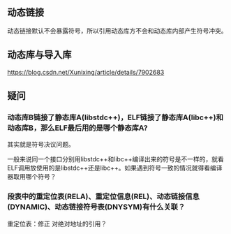 ## 动态链接

动态链接默认不会暴露符号，所以引用动态库方不会和动态库内部产生符号冲突。



## 动态库与导入库

https://blog.csdn.net/Xunixing/article/details/7902683




## 疑问

### 动态库B链接了静态库A(libstdc++)，ELF链接了静态库A(libc++)和动态库B，那么ELF最后用的是哪个静态库A?

其实就是符号决议问题。

一般来说同一个接口分别用libstdc++和libc++编译出来的符号是不一样的，就看ELF调用放使用的是libstdc++还是libc++。如果遇到符号一致的情况就得看编译器取用哪个符号？

### 段表中的重定位表(RELA)、重定位信息(REL)、动态链接信息(DYNAMIC)、动态链接符号表(DNYSYM)有什么关联？

重定位表：修正 对绝对地址的引用？